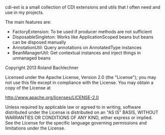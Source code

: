 cdi-ext is a small collection of CDI extensions and utils that I often need and use in my projects.

The main features are:
  - FactoryExtension: To be used if producer methods are not sufficient
  - DisposableSingleton: Works like ApplicationScoped beans but beans can be disposed manually
  - AnnotationUtil: Query annotations on AnnotatedType instances
  - BeanManagerUtil: Get contextual instances and inject things in unmanaged beans

Copyright 2013 Roland Bachlechner

Licensed under the Apache License, Version 2.0 (the "License"); you may not use this file except in compliance with the License. You may obtain a copy of the License at

http://www.apache.org/licenses/LICENSE-2.0

Unless required by applicable law or agreed to in writing, software distributed under the License is distributed on an "AS IS" BASIS, WITHOUT WARRANTIES OR CONDITIONS OF ANY KIND, either express or implied. See the License for the specific language governing permissions and limitations under the License.
